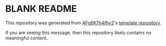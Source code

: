# BLANK README

This repository was generated from [AFg6K7h4fhy2](https://github.com/AFg6K7h4fhy2)'s [template repository](https://github.com/AFg6K7h4fhy2/AFg6K7h4fhy2-Template).

If you are seeing this message, then this repository likely contains no meaningful content.
